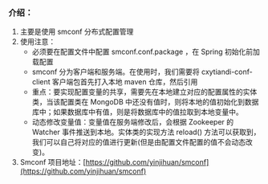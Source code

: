 ### 介绍：
1. 主要是使用 smconf 分布式配置管理
2. 使用注意：
    - 必须要在配置文件中配置 smconf.conf.package ，在 Spring 初始化前加载配置
    - smconf 分为客户端和服务端。在使用时，我们需要将 cxytiandi-conf-client 客户端包首先打入本地 maven 仓库，然后引用
    - 重点：要实现配置变量的共享，需要先在本地建立对应的配置属性的实体类，当该配置类在 MongoDB 中还没有值时，则将本地的值初始化到数据库中；如果数据库中有值，则是将数据库中的值拉取到本地变量中。
    - 动态修改变量值：变量值在服务端修改后，会根据 Zookeeper 的 Watcher 事件推送到本地。实体类的实现方法 reload() 方法可以获取到，我们可以自己将对应的值进行更新(但是由配置文件配置的值不会动态改变)。
3. Smconf 项目地址：[https://github.com/yinjihuan/smconf](https://github.com/yinjihuan/smconf)